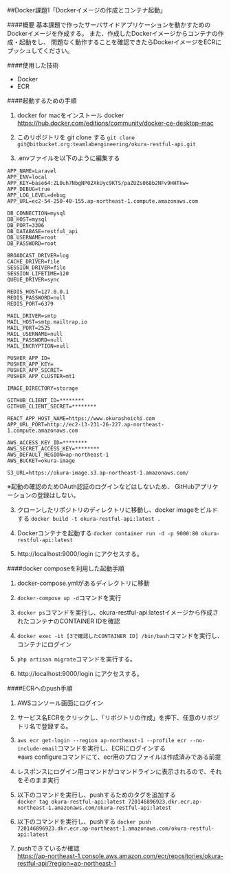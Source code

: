 ##Docker課題1「Dockerイメージの作成とコンテナ起動」

####概要
基本課題で作ったサーバサイドアプリケーションを動かすためのDockerイメージを作成する。
また、作成したDockerイメージからコンテナの作成・起動をし、 
問題なく動作することを確認できたらDockerイメージをECRにプッシュしてください。


####使用した技術
- Docker 
- ECR

####起動するための手順
1. docker for macをインストール
   docker
   https://hub.docker.com/editions/community/docker-ce-desktop-mac

2. このリポジトリを git clone する
`git clone git@bitbucket.org:teamlabengineering/okura-restful-api.git` 

3. .envファイルを以下のように編集する
```
APP_NAME=Laravel
APP_ENV=local
APP_KEY=base64:ZL0uh7NbgNP02XkUyc9KTS/paZUZs068b2NFv9HHTkw=
APP_DEBUG=true
APP_LOG_LEVEL=debug
APP_URL=ec2-54-250-40-155.ap-northeast-1.compute.amazonaws.com

DB_CONNECTION=mysql
DB_HOST=mysql
DB_PORT=3306
DB_DATABASE=restful_api
DB_USERNAME=root
DB_PASSWORD=root

BROADCAST_DRIVER=log
CACHE_DRIVER=file
SESSION_DRIVER=file
SESSION_LIFETIME=120
QUEUE_DRIVER=sync

REDIS_HOST=127.0.0.1
REDIS_PASSWORD=null
REDIS_PORT=6379

MAIL_DRIVER=smtp
MAIL_HOST=smtp.mailtrap.io
MAIL_PORT=2525
MAIL_USERNAME=null
MAIL_PASSWORD=null
MAIL_ENCRYPTION=null

PUSHER_APP_ID=
PUSHER_APP_KEY=
PUSHER_APP_SECRET=
PUSHER_APP_CLUSTER=mt1

IMAGE_DIRECTORY=storage

GITHUB_CLIENT_ID=********
GITHUB_CLIENT_SECRET=********

REACT_APP_HOST_NAME=https://www.okurashoichi.com
APP_URL_PORT=http://ec2-13-231-26-227.ap-northeast-1.compute.amazonaws.com

AWS_ACCESS_KEY_ID=********
AWS_SECRET_ACCESS_KEY=********
AWS_DEFAULT_REGION=ap-northeast-1
AWS_BUCKET=okura-image

S3_URL=https://okura-image.s3.ap-northeast-1.amazonaws.com/
```
※起動の確認のためOAuth認証のログインなどはしないため、 
 GitHubアプリケーションの登録はしない。 
 
3. クローンしたリポジトリのディレクトリに移動し、docker imageをビルドする
`docker build -t okura-restful-api:latest .`

4. Dockerコンテナを起動する
`docker container run -d -p 9000:80 okura-restful-api:latest`

5. http://localhost:9000/login にアクセスする。

####docker composeを利用した起動手順
1. docker-compose.ymlがあるディレクトリに移動

2. `docker-compose up -d`コマンドを実行

3. `docker ps`コマンドを実行し、okura-restful-api:latestイメージから作成されたコンテナのCONTAINER IDを確認

4. `docker exec -it [3で確認したCONTAINER ID] /bin/bash`コマンドを実行し、コンテナにログイン

5. `php artisan migrate`コマンドを実行する。

6. http://localhost:9000/login にアクセスする。


####ECRへのpush手順
1. AWSコンソール画面にログイン

2. サービス名ECRをクリックし、「リポジトリの作成」を押下、任意のリポジトリ名で登録する。

3. `aws ecr get-login --region ap-northeast-1 --profile ecr --no-include-email`コマンドを実行し、ECRにログインする  
   ※aws configureコマンドにて、ecr用のプロファイルは作成済みである前提

4. レスポンスにログイン用コマンドがコマンドラインに表示されるので、それをそのまま実行

5. 以下のコマンドを実行し、pushするためのタグを追加する  
   `docker tag okura-restful-api:latest 720146896923.dkr.ecr.ap-northeast-1.amazonaws.com/okura-restful-api:latest`
   
6. 以下のコマンドを実行し、pushする
   `docker push 720146896923.dkr.ecr.ap-northeast-1.amazonaws.com/okura-restful-api:latest`
   
7. pushできているか確認  
   https://ap-northeast-1.console.aws.amazon.com/ecr/repositories/okura-restful-api/?region=ap-northeast-1

   